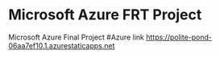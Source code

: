 # Microsoft Azure FRT Project
Microsoft Azure Final Project
#Azure link https://polite-pond-06aa7ef10.1.azurestaticapps.net
